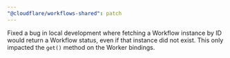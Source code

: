 ```yaml
---
"@cloudflare/workflows-shared": patch
---
```


Fixed a bug in local development where fetching a Workflow instance by ID would return a Workflow status, even if that instance did not exist. This only impacted the `get()` method on the Worker bindings. 
